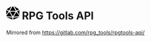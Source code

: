 # <img src="dice-d20-solid.svg" width="35" height="35" alt="RPG Tools API"/> RPG Tools API

Mirrored from https://gitlab.com/rpg_tools/rpgtools-api/
